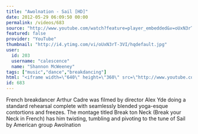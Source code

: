 ```yaml
---
title: "Awolnation - Sail [HD]"
date: 2012-05-29 06:09:50 00:00
permalink: /videos/683
source: "http://www.youtube.com/watch?feature=player_embedded&v=oUxN3rT-3VI"
featured: false
provider: "YouTube"
thumbnail: "http://i4.ytimg.com/vi/oUxN3rT-3VI/hqdefault.jpg"
user:
  id: 203
  username: "calescence"
  name: "Shannon McWeeney"
tags: ["music","dance","breakdancing"]
html: "<iframe width=\"640\" height=\"360\" src=\"http://www.youtube.com/embed/oUxN3rT-3VI?wmode=transparent&fs=1&feature=oembed\" frameborder=\"0\" allowfullscreen></iframe>"
id: 683
---
```


French breakdancer Arthur Cadre was filmed by director Alex Yde doing a standard rehearsal complete with seamlessly blended yoga-esque contortions and freezes. The montage titled Break ton Neck (Break your Neck in French) has him twisting, tumbling and pivoting to the tune of Sail by American group Awolnation